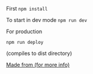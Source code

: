 First
`npm install`

To start in dev mode
`npm run dev`

For production

`npm run deploy`

 (compiles to dist directory)

[Made from (for more info)](https://github.com/davezuko/react-redux-starter-kit/tree/new-project)
